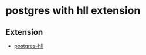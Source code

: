 # postgres with hll extension

## Extension
* [postgres-hll](https://github.com/citusdata/postgresql-hll)
